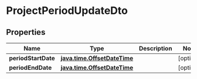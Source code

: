 
# ProjectPeriodUpdateDto

## Properties
| Name | Type | Description | Notes |
| ------------ | ------------- | ------------- | ------------- |
| **periodStartDate** | [**java.time.OffsetDateTime**](java.time.OffsetDateTime.md) |  |  [optional] |
| **periodEndDate** | [**java.time.OffsetDateTime**](java.time.OffsetDateTime.md) |  |  [optional] |



